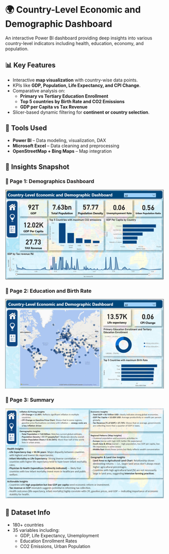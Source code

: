 # 🌍 Country-Level Economic and Demographic Dashboard

An interactive Power BI dashboard providing deep insights into various country-level indicators including health, education, economy, and population.

## 📊 Key Features

- Interactive **map visualization** with country-wise data points.
- KPIs like **GDP, Population, Life Expectancy, and CPI Change**.
- Comparative analysis on:
  - **Primary vs Tertiary Education Enrollment**
  - **Top 5 countries by Birth Rate and CO2 Emissions**
  - **GDP per Capita vs Tax Revenue**
- Slicer-based dynamic filtering for **continent or country selection**.

## 🔧 Tools Used

- **Power BI** – Data modeling, visualization, DAX
- **Microsoft Excel** – Data cleaning and preprocessing
- **OpenStreetMap + Bing Maps** – Map integration

## 📌 Insights Snapshot

### 📍 Page 1: Demographics Dashboard
![Home Page Screenshot](https://github.com/AnkitSharma80/World-Data-Analysis-2023/blob/main/World_Data_Analysis/Home%20Page%20Screenshot.png)

### 📍 Page 2: Education and Birth Rate
![Birth Rate & Education](https://github.com/AnkitSharma80/World-Data-Analysis-2023/blob/main/World_Data_Analysis/Birth%20Rate%20%26%20Education.png)

### 📍 Page 3: Summary
![Summary](https://github.com/AnkitSharma80/World-Data-Analysis-2023/blob/main/World_Data_Analysis/Summary.png)

## 📁 Dataset Info

- 180+ countries
- 35 variables including:
  - GDP, Life Expectancy, Unemployment
  - Education Enrollment Rates
  - CO2 Emissions, Urban Population
